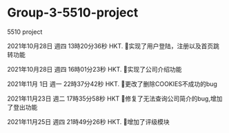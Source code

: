 # Group-3-5510-project

5510 project


2021年10月28日 週四 13時20分36秒 HKT.     🐑实现了用户登陆，注册以及首页跳转功能

2021年10月28日 週四 16時01分23秒 HKT.     🐑实现了公司介绍功能

2021年11月 1日 週一 22時37分42秒 HKT.     🐑更改了删除COOKIES不成功的bug

2021年11月23日 週二 17時35分58秒 HKT      🐑修复了无法查询公司简介的bug,增加了登出功能

2021年11月25日 週四 21時49分26秒 HKT.     🐑增加了评级模块

